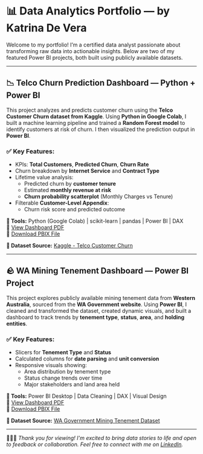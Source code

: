 # 📊 Data Analytics Portfolio — by Katrina De Vera

Welcome to my portfolio! I’m a certified data analyst passionate about transforming raw data into actionable insights. Below are two of my featured Power BI projects, both built using publicly available datasets.

---

## 📉 Telco Churn Prediction Dashboard — Python + Power BI

This project analyzes and predicts customer churn using the **Telco Customer Churn dataset from Kaggle**. Using **Python in Google Colab**, I built a machine learning pipeline and trained a **Random Forest model** to identify customers at risk of churn. I then visualized the prediction output in **Power BI**.

### ✅ Key Features:
- KPIs: **Total Customers**, **Predicted Churn**, **Churn Rate**
- Churn breakdown by **Internet Service** and **Contract Type**
- Lifetime value analysis:
  - Predicted churn by **customer tenure**
  - Estimated **monthly revenue at risk**
  - **Churn probability scatterplot** (Monthly Charges vs Tenure)
- Filterable **Customer-Level Appendix**:
  - Churn risk score and predicted outcome

**🔧 Tools:** Python (Google Colab) | scikit-learn | pandas | Power BI | DAX  
📄 [View Dashboard PDF](TelcoChurnPDF.pdf)  
📁 [Download PBIX File](TelcoChurn.pbix)

**📂 Dataset Source:** [Kaggle - Telco Customer Churn](https://www.kaggle.com/datasets/blastchar/telco-customer-churn)

---

## 🪨 WA Mining Tenement Dashboard — Power BI Project

This project explores publicly available mining tenement data from **Western Australia**, sourced from the **WA Government website**. Using **Power BI**, I cleaned and transformed the dataset, created dynamic visuals, and built a dashboard to track trends by **tenement type**, **status**, **area**, and **holding entities**.

### ✅ Key Features:
- Slicers for **Tenement Type** and **Status**
- Calculated columns for **date parsing** and **unit conversion**
- Responsive visuals showing:
  - Area distribution by tenement type
  - Status change trends over time
  - Major stakeholders and land area held

**🔧 Tools:** Power BI Desktop | Data Cleaning | DAX | Visual Design  
📄 [View Dashboard PDF](TenementsPDF.pdf)  
📁 [Download PBIX File](https://drive.google.com/file/d/1E8Olu4Ae7GiilGtdLMkSHPoVjORkhHml/view?usp=sharing)

**📂 Dataset Source:** [WA Government Mining Tenement Dataset](https://www.wa.gov.au/service/natural-resources/mineral-resources/access-the-mining-tenements-dataset)

---

👩🏻‍💻 *Thank you for viewing! I'm excited to bring data stories to life and open to feedback or collaboration. Feel free to connect with me on [LinkedIn](https://www.linkedin.com/in/YOUR-LINK).*
